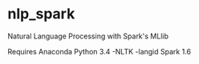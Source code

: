 # nlp_spark
Natural Language Processing with Spark's MLlib

Requires
Anaconda Python 3.4
-NLTK
-langid
Spark 1.6
